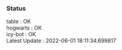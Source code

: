 ### Status


table : OK  
hogwarts : OK  
icy-bot : OK  
Latest Update : 2022-06-01 18:11:34.699817
